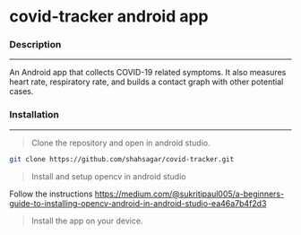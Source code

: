 # covid-tracker android app

### Description
----
An Android app that collects COVID-19 related symptoms. It also measures heart rate, respiratory rate, and
builds a contact graph with other potential cases.


### Installation
----
> Clone the repository and open in android studio.
``` sh
git clone https://github.com/shahsagar/covid-tracker.git
```

> Install and setup opencv in android studio

Follow the instructions https://medium.com/@sukritipaul005/a-beginners-guide-to-installing-opencv-android-in-android-studio-ea46a7b4f2d3


> Install the app on your device.
